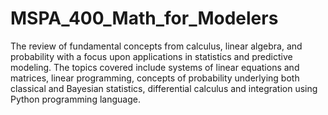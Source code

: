 # MSPA_400_Math_for_Modelers

The review of fundamental concepts from calculus, linear algebra, and probability with a focus upon applications in statistics 
and predictive modeling. The topics covered include systems of linear equations and matrices, linear programming, 
concepts of probability underlying both classical and Bayesian statistics, differential calculus and integration using Python programming language.
